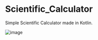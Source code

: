 # Scientific_Calculator
Simple Scientific Calculator made in Kotlin.

![image](https://github.com/Harris170/Scientific_Calculator/assets/104685376/70a05c74-c55b-46ec-ac30-33214c27a647)
